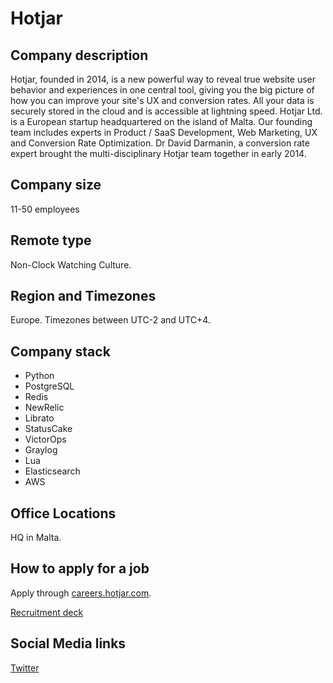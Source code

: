 # Hotjar

## Company description

Hotjar, founded in 2014, is a new powerful way to reveal true website user behavior and experiences in one central tool, giving you the big picture of how you can improve your site's UX and conversion rates. All your data is securely stored in the cloud and is accessible at lightning speed.    Hotjar Ltd. is a European startup headquartered on the island of Malta. Our founding team includes experts in Product / SaaS Development, Web Marketing, UX and Conversion Rate Optimization. Dr David Darmanin, a conversion rate expert brought the multi-disciplinary Hotjar team together in early 2014.

## Company size

11-50 employees 

## Remote type

Non-Clock Watching Culture.

## Region and Timezones

Europe. Timezones between UTC-2 and UTC+4.

## Company stack

* Python
* PostgreSQL
* Redis
* NewRelic
* Librato
* StatusCake
* VictorOps
* Graylog
* Lua
* Elasticsearch
* AWS


## Office Locations

HQ in Malta.

## How to apply for a job

Apply through [careers.hotjar.com](http://careers.hotjar.com/).

[Recruitment deck](https://docs.google.com/presentation/d/1VesfRbWUvvDfS4rKeeESwNNMQlpmCt7ZS2N4rkLmjc8/edit#slide=id.g15e4760844_72_0)

## Social Media links

[Twitter](https://twitter.com/hotjar)

